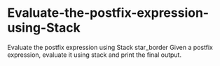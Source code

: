 # Evaluate-the-postfix-expression-using-Stack
Evaluate the postfix expression using Stack star_border Given a postfix expression, evaluate it using stack and print the final output.
